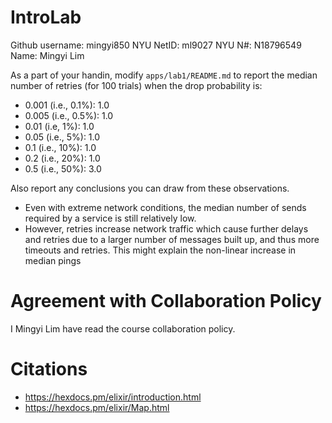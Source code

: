 # IntroLab

Github username: mingyi850
NYU NetID: ml9027
NYU N#: N18796549
Name: Mingyi Lim


As a part of your handin, modify `apps/lab1/README.md` to report the
median number of retries (for 100 trials) when the drop probability is:

* 0.001 (i.e., 0.1%): 1.0
* 0.005 (i.e., 0.5%): 1.0
* 0.01 (i.e, 1%): 1.0
* 0.05 (i.e., 5%): 1.0
* 0.1 (i.e., 10%): 1.0
* 0.2 (i.e., 20%): 1.0
* 0.5 (i.e., 50%): 3.0

Also report any conclusions you can draw from these observations.
*  Even with extreme network conditions, the median number of sends required by a service is still relatively low. 
*  However, retries increase network traffic which cause further delays and retries due to a larger number of messages built up, and thus more timeouts and retries. This might explain the non-linear increase in median pings

# Agreement with Collaboration Policy
I Mingyi Lim have read the course collaboration policy.

# Citations
* https://hexdocs.pm/elixir/introduction.html
* https://hexdocs.pm/elixir/Map.html